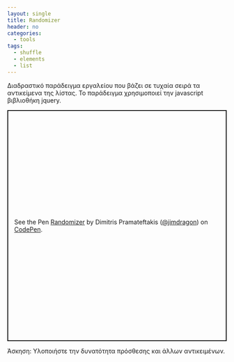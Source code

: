 ```yaml
---
layout: single
title: Randomizer
header: no
categories:
  - tools
tags:
  - shuffle
  - elements
  - list
---
```


Διαδραστικό παράδειγμα εργαλείου που βάζει σε τυχαία σειρά τα αντικείμενα της λίστας. Το παράδειγμα χρησιμοποιεί την javascript βιβλιοθήκη jquery.

<p class="codepen" data-height="530" data-theme-id="dark" data-default-tab="css,result" data-user="jimdragon" data-slug-hash="mdyxMxE" style="height: 530px; box-sizing: border-box; display: flex; align-items: center; justify-content: center; border: 2px solid; margin: 1em 0; padding: 1em;" data-pen-title="Randomizer">
  <span>See the Pen <a href="https://codepen.io/jimdragon/pen/mdyxMxE">
  Randomizer</a> by Dimitris Pramateftakis (<a href="https://codepen.io/jimdragon">@jimdragon</a>)
  on <a href="https://codepen.io">CodePen</a>.</span>
</p>
<script async src="https://static.codepen.io/assets/embed/ei.js"></script>

Άσκηση: Υλοποιήστε την δυνατότητα πρόσθεσης και άλλων αντικειμένων.

